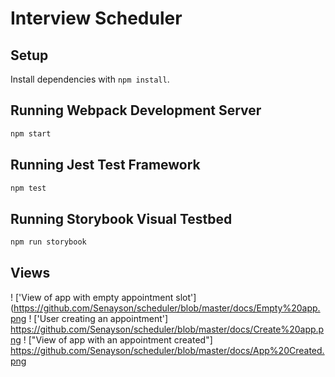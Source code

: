 # Interview Scheduler

## Setup

Install dependencies with `npm install`.

## Running Webpack Development Server

```sh
npm start
```

## Running Jest Test Framework

```sh
npm test
```

## Running Storybook Visual Testbed

```sh
npm run storybook
```

## Views

! ['View of app with empty appointment slot'](https://github.com/Senayson/scheduler/blob/master/docs/Empty%20app.png
! ['User creating an appointment'] https://github.com/Senayson/scheduler/blob/master/docs/Create%20app.png
! ["View of app with an appointment created"] https://github.com/Senayson/scheduler/blob/master/docs/App%20Created.png
